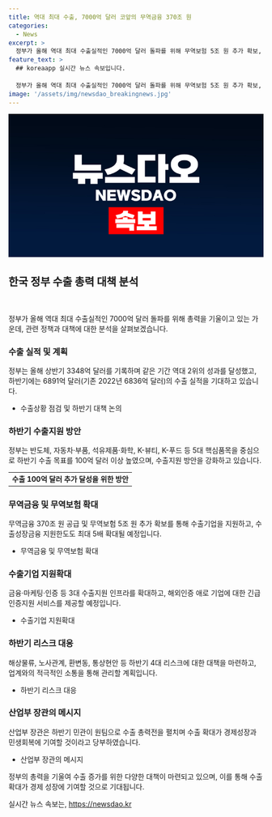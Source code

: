 ```yaml
---
title: 역대 최대 수출, 7000억 달러 코앞의 무역금융 370조 원
categories:
  - News
excerpt: >
  정부가 올해 역대 최대 수출실적인 7000억 달러 돌파를 위해 무역보험 5조 원 추가 확보, 하반기 수출지원 방안 논의 중. 상반기 3348억 달러 기록, 전통적인 주력품목과 유망품목 호조세. 수출기업 지원으로 수출 성장 모멘텀 확보, 금융, 마케팅, 인증 등 3대 수출지원 인프라 확대. 반도체, 자동차 등 주력품목의 수출 상승세 예상. 수출 100억 달러 추가 달성 위해 범부처 수출지원 총력, 5대 핵심품목 중심으로 올해 수출 목표 100억 달러 이상 높임. 다양한 정책수단 활용으로 무역금융 수요 증가에 적기 대응, 수출확대 가능성 높은 업종에 맞춤형 핀셋 지원 확대 등이 강조되었다.
feature_text: >
  ## koreaapp 실시간 뉴스 속보입니다.

  정부가 올해 역대 최대 수출실적인 7000억 달러 돌파를 위해 무역보험 5조 원 추가 확보, 하반기 수출지원 방안 논의 중. 상반기 3348억 달러 기록, 전통적인 주력품목과 유망품목 호조세. 수출기업 지원으로 수출 성장 모멘텀 확보, 금융, 마케팅, 인증 등 3대 수출지원 인프라 확대. 반도체, 자동차 등 주력품목의 수출 상승세 예상. 수출 100억 달러 추가 달성 위해 범부처 수출지원 총력, 5대 핵심품목 중심으로 올해 수출 목표 100억 달러 이상 높임. 다양한 정책수단 활용으로 무역금융 수요 증가에 적기 대응, 수출확대 가능성 높은 업종에 맞춤형 핀셋 지원 확대 등이 강조되었다.
image: '/assets/img/newsdao_breakingnews.jpg'
---
```


<p><img src="/assets/img/newsdao_breakingnews.jpg" alt="koreaapp 속보" /></p>

<h2 data-ke-size="size26">한국 정부 수출 총력 대책 분석</h2>

<p data-ke-size="size16">&nbsp;</p>

<p>정부가 올해 역대 최대 수출실적인 7000억 달러 돌파를 위해 총력을 기울이고 있는 가운데, 관련 정책과 대책에 대한 분석을 살펴보겠습니다.</p>

<h3 data-ke-size="size24">수출 실적 및 계획</h3>

<p data-ke-size="size16">정부는 올해 상반기 3348억 달러를 기록하며 같은 기간 역대 2위의 성과를 달성했고, 하반기에는 6891억 달러(기존 2022년 6836억 달러)의 수출 실적을 기대하고 있습니다.</p>

<ul>
<li>수출상황 점검 및 하반기 대책 논의</li>
</ul>

<h3 data-ke-size="size24">하반기 수출지원 방안</h3>

<p data-ke-size="size16">정부는 반도체, 자동차·부품, 석유제품·화학, K-뷰티, K-푸드 등 5대 핵심품목을 중심으로 하반기 수출 목표를 100억 달러 이상 높였으며, 수출지원 방안을 강화하고 있습니다.</p>

<table>
<tbody>
<tr>
<td style="text-align: center; height: 17px;"><b>수출 100억 달러 추가 달성을 위한 방안</b></td>
</tr>
</tbody>
</table>

<h3 data-ke-size="size24">무역금융 및 무역보험 확대</h3>

<p data-ke-size="size16">무역금융 370조 원 공급 및 무역보험 5조 원 추가 확보를 통해 수출기업을 지원하고, 수출성장금융 지원한도도 최대 5배 확대될 예정입니다.</p>

<ul>
<li>무역금융 및 무역보험 확대</li>
</ul>

<h3 data-ke-size="size24">수출기업 지원확대</h3>

<p data-ke-size="size16">금융·마케팅·인증 등 3대 수출지원 인프라를 확대하고, 해외인증 애로 기업에 대한 긴급 인증지원 서비스를 제공할 예정입니다.</p>

<ul>
<li>수출기업 지원확대</li>
</ul>

<h3 data-ke-size="size24">하반기 리스크 대응</h3>

<p data-ke-size="size16">해상물류, 노사관계, 환변동, 통상현안 등 하반기 4대 리스크에 대한 대책을 마련하고, 업계와의 적극적인 소통을 통해 관리할 계획입니다.</p>

<ul>
<li>하반기 리스크 대응</li>
</ul>

<h3 data-ke-size="size24">산업부 장관의 메시지</h3>

<p data-ke-size="size16">산업부 장관은 하반기 민관이 원팀으로 수출 총력전을 펼치며 수출 확대가 경제성장과 민생회복에 기여할 것이라고 당부하였습니다.</p>

<ul>
<li>산업부 장관의 메시지</li>
</ul>

<p>정부의 총력을 기울여 수출 증가를 위한 다양한 대책이 마련되고 있으며, 이를 통해 수출 확대가 경제 성장에 기여할 것으로 기대됩니다.</p>
실시간 뉴스 속보는, <a href="https://newsdao.kr" rel="dofollow">https://newsdao.kr</a>



